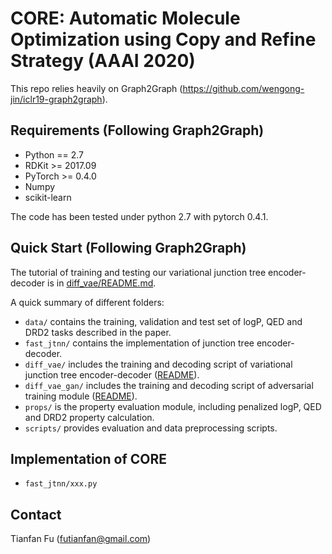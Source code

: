 # CORE: Automatic Molecule Optimization using Copy and Refine Strategy (AAAI 2020)

This repo relies heavily on Graph2Graph (https://github.com/wengong-jin/iclr19-graph2graph). 


## Requirements (Following Graph2Graph)
* Python == 2.7
* RDKit >= 2017.09
* PyTorch >= 0.4.0
* Numpy
* scikit-learn

The code has been tested under python 2.7 with pytorch 0.4.1. 

## Quick Start (Following Graph2Graph)
The tutorial of training and testing our variational junction tree encoder-decoder is in [diff_vae/README.md](./diff_vae).

A quick summary of different folders:
* `data/` contains the training, validation and test set of logP, QED and DRD2 tasks described in the paper.
* `fast_jtnn/` contains the implementation of junction tree encoder-decoder.
* `diff_vae/` includes the training and decoding script of variational junction tree encoder-decoder ([README](./diff_vae)).
* `diff_vae_gan/` includes the training and decoding script of adversarial training module ([README](./diff_vae_gan)).
* `props/` is the property evaluation module, including penalized logP, QED and DRD2 property calculation.
* `scripts/` provides evaluation and data preprocessing scripts.


## Implementation of CORE

* `fast_jtnn/xxx.py` 


## Contact
Tianfan Fu (futianfan@gmail.com)

